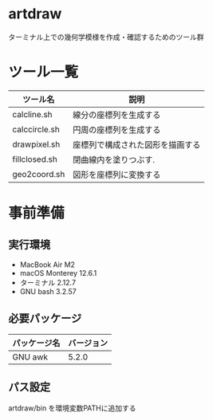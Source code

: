 # artdraw
ターミナル上での幾何学模様を作成・確認するためのツール群

# ツール一覧

| ツール名               | 説明                                                                           |
| -------------------- | ------------------------------------------------------------------------------ |
| calcline.sh          | 線分の座標列を生成する                                                             |
| calccircle.sh        | 円周の座標列を生成する                                                             |
| drawpixel.sh         | 座標列で構成された図形を描画する                                                     |
| fillclosed.sh        | 閉曲線内を塗りつぶす.                                                              |
| geo2coord.sh         | 図形を座標列に変換する                                                             |

# 事前準備
## 実行環境

- MacBook Air M2
- macOS Monterey 12.6.1
- ターミナル 2.12.7
- GNU bash 3.2.57

## 必要パッケージ

| パッケージ名 | バージョン |
| ------------ | ---------- |
| GNU awk      | 5.2.0      |

## パス設定

artdraw/bin を環境変数PATHに追加する
